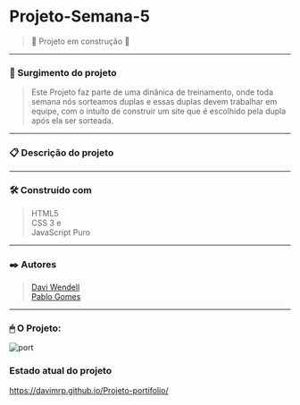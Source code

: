 # Projeto-Semana-5

> :construction: Projeto em construção :construction:
<hr>

### 🚀 Surgimento do projeto
>Este Projeto faz parte de uma dinânica de treinamento, onde toda semana nós sorteamos duplas e essas duplas devem trabalhar em equipe, com o intuíto de construir um site que é escolhido pela dupla após ela ser sorteada.

<hr>

### 📋 Descrição do projeto
> 

<hr>

### 🛠️ Construído com
>HTML5 <br>
>CSS 3 e <br>
>JavaScript Puro
<hr>
 
  ### ✒️ Autores
 > <a href="https://github.com/Davimrp">Davi Wendell</a> <br>
 > <a href="https://github.com/PabloDamato">Pablo Gomes</a> <br>
  
  <hr>
  
### 🖱 O Projeto:
![port](https://user-images.githubusercontent.com/119756640/219902883-8e93d825-f640-4e88-9af2-7792f8abde46.png)

### Estado atual do projeto
https://davimrp.github.io/Projeto-portifolio/
